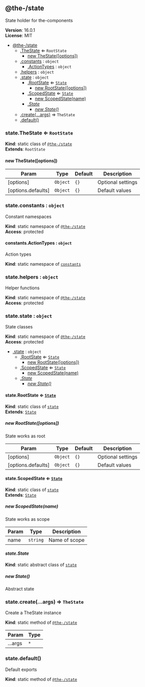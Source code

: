 <!--- Code generated by @the-/script-doc. DO NOT EDIT. -->

<a name="module_@the-/state"></a>

## @the-/state
State holder for the-components

**Version**: 16.0.1  
**License**: MIT  

* [@the-/state](#module_@the-/state)
    * [.TheState](#module_@the-/state.TheState) ⇐ <code>RootState</code>
        * [new TheState([options])](#new_module_@the-/state.TheState_new)
    * [.constants](#module_@the-/state.constants) : <code>object</code>
        * [.ActionTypes](#module_@the-/state.constants.ActionTypes) : <code>object</code>
    * [.helpers](#module_@the-/state.helpers) : <code>object</code>
    * [.state](#module_@the-/state.state) : <code>object</code>
        * [.RootState](#module_@the-/state.state.RootState) ⇐ [<code>State</code>](#module_@the-/state.state.State)
            * [new RootState([options])](#new_module_@the-/state.state.RootState_new)
        * [.ScopedState](#module_@the-/state.state.ScopedState) ⇐ [<code>State</code>](#module_@the-/state.state.State)
            * [new ScopedState(name)](#new_module_@the-/state.state.ScopedState_new)
        * *[.State](#module_@the-/state.state.State)*
            * *[new State()](#new_module_@the-/state.state.State_new)*
    * [.create(...args)](#module_@the-/state.create) ⇒ <code>TheState</code>
    * [.default()](#module_@the-/state.default)

<a name="module_@the-/state.TheState"></a>

### state.TheState ⇐ <code>RootState</code>
**Kind**: static class of [<code>@the-/state</code>](#module_@the-/state)  
**Extends**: <code>RootState</code>  
<a name="new_module_@the-/state.TheState_new"></a>

#### new TheState([options])

| Param | Type | Default | Description |
| --- | --- | --- | --- |
| [options] | <code>Object</code> | <code>{}</code> | Optional settings |
| [options.defaults] | <code>Object</code> | <code>{}</code> | Default values |

<a name="module_@the-/state.constants"></a>

### state.constants : <code>object</code>
Constant namespaces

**Kind**: static namespace of [<code>@the-/state</code>](#module_@the-/state)  
**Access**: protected  
<a name="module_@the-/state.constants.ActionTypes"></a>

#### constants.ActionTypes : <code>object</code>
Action types

**Kind**: static namespace of [<code>constants</code>](#module_@the-/state.constants)  
<a name="module_@the-/state.helpers"></a>

### state.helpers : <code>object</code>
Helper functions

**Kind**: static namespace of [<code>@the-/state</code>](#module_@the-/state)  
**Access**: protected  
<a name="module_@the-/state.state"></a>

### state.state : <code>object</code>
State classes

**Kind**: static namespace of [<code>@the-/state</code>](#module_@the-/state)  
**Access**: protected  

* [.state](#module_@the-/state.state) : <code>object</code>
    * [.RootState](#module_@the-/state.state.RootState) ⇐ [<code>State</code>](#module_@the-/state.state.State)
        * [new RootState([options])](#new_module_@the-/state.state.RootState_new)
    * [.ScopedState](#module_@the-/state.state.ScopedState) ⇐ [<code>State</code>](#module_@the-/state.state.State)
        * [new ScopedState(name)](#new_module_@the-/state.state.ScopedState_new)
    * *[.State](#module_@the-/state.state.State)*
        * *[new State()](#new_module_@the-/state.state.State_new)*

<a name="module_@the-/state.state.RootState"></a>

#### state.RootState ⇐ [<code>State</code>](#module_@the-/state.state.State)
**Kind**: static class of [<code>state</code>](#module_@the-/state.state)  
**Extends**: [<code>State</code>](#module_@the-/state.state.State)  
<a name="new_module_@the-/state.state.RootState_new"></a>

##### new RootState([options])
State works as root


| Param | Type | Default | Description |
| --- | --- | --- | --- |
| [options] | <code>Object</code> | <code>{}</code> | Optional settings |
| [options.defaults] | <code>Object</code> | <code>{}</code> | Default values |

<a name="module_@the-/state.state.ScopedState"></a>

#### state.ScopedState ⇐ [<code>State</code>](#module_@the-/state.state.State)
**Kind**: static class of [<code>state</code>](#module_@the-/state.state)  
**Extends**: [<code>State</code>](#module_@the-/state.state.State)  
<a name="new_module_@the-/state.state.ScopedState_new"></a>

##### new ScopedState(name)
State works as scope


| Param | Type | Description |
| --- | --- | --- |
| name | <code>string</code> | Name of scope |

<a name="module_@the-/state.state.State"></a>

#### *state.State*
**Kind**: static abstract class of [<code>state</code>](#module_@the-/state.state)  
<a name="new_module_@the-/state.state.State_new"></a>

##### *new State()*
Abstract state

<a name="module_@the-/state.create"></a>

### state.create(...args) ⇒ <code>TheState</code>
Create a TheState instance

**Kind**: static method of [<code>@the-/state</code>](#module_@the-/state)  

| Param | Type |
| --- | --- |
| ...args | <code>\*</code> | 

<a name="module_@the-/state.default"></a>

### state.default()
Default exports

**Kind**: static method of [<code>@the-/state</code>](#module_@the-/state)  
